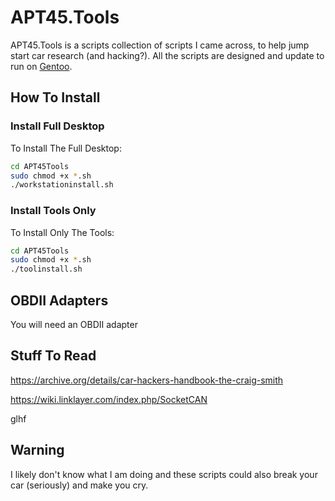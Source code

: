 # APT45.Tools

APT45.Tools is a scripts collection of scripts I came across, to help jump start car research (and hacking?). All the scripts are designed and update to run on [Gentoo](https://gentoo.org).

## How To Install

### Install Full Desktop

To Install The Full Desktop:

```bash
cd APT45Tools
sudo chmod +x *.sh
./workstationinstall.sh
```

### Install Tools Only

To Install Only The Tools:

```bash
cd APT45Tools
sudo chmod +x *.sh
./toolinstall.sh
```

## OBDII Adapters

You will need an OBDII adapter


## Stuff To Read

https://archive.org/details/car-hackers-handbook-the-craig-smith

https://wiki.linklayer.com/index.php/SocketCAN 

glhf

## Warning

I likely don't know what I am doing and these scripts could also break your car (seriously) and make you cry.
